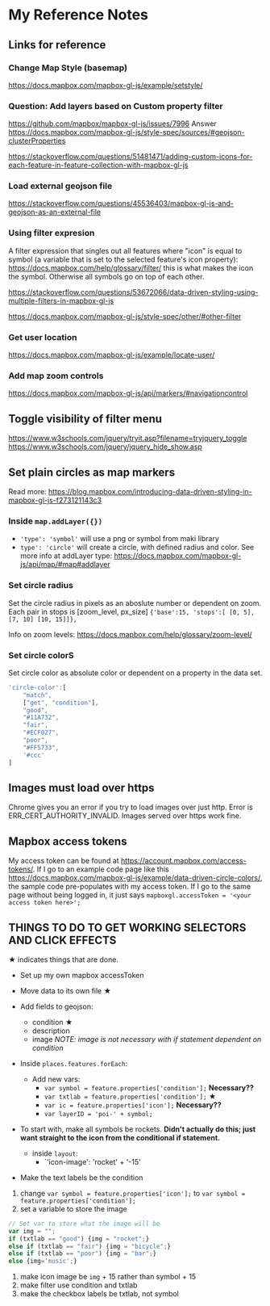 # My Reference Notes

## Links for reference

### Change Map Style (basemap)

<https://docs.mapbox.com/mapbox-gl-js/example/setstyle/>

### Question: Add layers based on Custom property filter

<https://github.com/mapbox/mapbox-gl-js/issues/7996>
Answer
<https://docs.mapbox.com/mapbox-gl-js/style-spec/sources/#geojson-clusterProperties>

<https://stackoverflow.com/questions/51481471/adding-custom-icons-for-each-feature-in-feature-collection-with-mapbox-gl-js>

### Load external geojson file

<https://stackoverflow.com/questions/45536403/mapbox-gl-js-and-geojson-as-an-external-file>

### Using filter expresion

A filter expression that singles out all features where "icon" is equal to symbol (a variable that is set to the selected feature's icon property):
<https://docs.mapbox.com/help/glossary/filter/>
this is what makes the icon the symbol. Otherwise all symbols go on top of each other.

<https://stackoverflow.com/questions/53672066/data-driven-styling-using-multiple-filters-in-mapbox-gl-js>

<https://docs.mapbox.com/mapbox-gl-js/style-spec/other/#other-filter>

### Get user location

<https://docs.mapbox.com/mapbox-gl-js/example/locate-user/>

### Add map zoom controls

<https://docs.mapbox.com/mapbox-gl-js/api/markers/#navigationcontrol>

## Toggle visibility of filter menu

<https://www.w3schools.com/jquery/tryit.asp?filename=tryjquery_toggle>
<https://www.w3schools.com/jquery/jquery_hide_show.asp>

## Set plain circles as map markers

Read more: <https://blog.mapbox.com/introducing-data-driven-styling-in-mapbox-gl-js-f273121143c3>

### Inside  `map.addLayer({})`

* `'type': 'symbol'` will use a png or symbol from maki library
* `type': 'circle'` will create a circle, with defined radius and color.
See more info at addLayer type: <https://docs.mapbox.com/mapbox-gl-js/api/map/#map#addlayer>

### Set circle radius

Set the circle radius in pixels as an aboslute number or dependent on zoom. Each pair in stops is [zoom_level, px_size] `{'base':15, 'stops':[ [0, 5], [7, 10] [10, 15]]},`

Info on zoom levels: <https://docs.mapbox.com/help/glossary/zoom-level/>

### Set circle colorS

Set circle color as absolute color or dependent on a property in the data set.

```javascript
'circle-color':[
    "match",
    ["get", "condition"],
    "good",
    "#11A732",
    "fair",
    "#ECF027",
    "poor",
    "#FF5733",
    '#ccc'
]
```

## Images must load over https

Chrome gives you an error if you try to load images over just http.
Error is ERR_CERT_AUTHORITY_INVALID.  Images served over https work fine.

## Mapbox access tokens

My access token can be found at <https://account.mapbox.com/access-tokens/>.  If I go to an example code page like this <https://docs.mapbox.com/mapbox-gl-js/example/data-driven-circle-colors/>, the sample code pre-populates with my access token.  If I go to the same page without being logged in, it just says `mapboxgl.accessToken = '<your access token here>';`

## THINGS TO DO TO GET WORKING SELECTORS AND CLICK EFFECTS

&#9733; indicates things that are done.

* Set up my own mapbox accessToken

* Move data to its own file  &#9733;

* Add fields to geojson:
  * condition   &#9733;
  * description
  * image *NOTE: image is not necessary with if statement dependent on condition*

* Inside `places.features.forEach`:
  * Add new vars:
    * `var symbol = feature.properties['condition'];` **Necessary??**
    * `var txtlab = feature.properties['condition'];`  &#9733;
    * `var ic = feature.properties['icon'];`  **Necessary??**
    * `var layerID = 'poi-' + symbol;`

* To start with, make all symbols be rockets.  **Didn't actually do this; just want straight to the icon from the conditional if statement.**
  * inside `layout`:
    * `'icon-image': 'rocket' + '-15'

* Make the text labels be the condition

1. change `var symbol = feature.properties['icon'];` to `var symbol = feature.properties['condition'];`
1. set a variable to store the image

```javascript
// Set var to store what the image will be
var img = "";
if (txtlab == "good") {img = "rocket";}
else if (txtlab == "fair") {img = "bicycle";}
else if (txtlab == "poor") {img = "bar";}
else {img='music';}
```

1. make icon image be `img` + 15 rather than symbol + 15
1. make filter use condition and txtlab
1. make the checkbox labels be txtlab, not symbol
